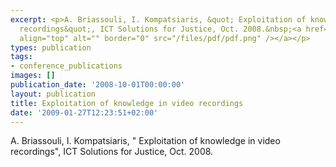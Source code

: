 ```yaml
---
excerpt: <p>A. Briassouli, I. Kompatsiaris, &quot; Exploitation of knowledge in video
  recordings&quot;, ICT Solutions for Justice, Oct. 2008.&nbsp;<a href="/files/knowledge_video.pdf"><img
  align="top" alt="" border="0" src="/files/pdf/pdf.png" /></a></p>
types: publication
tags:
- conference_publications
images: []
publication_date: '2008-10-01T00:00:00'
layout: publication
title: Exploitation of knowledge in video recordings
date: '2009-01-27T12:23:51+02:00'
---
```

<p>A. Briassouli, I. Kompatsiaris, &quot; Exploitation of knowledge in video recordings&quot;, ICT Solutions for Justice, Oct. 2008.&nbsp;<a href="/files/knowledge_video.pdf"><img align="top" alt="" border="0" src="/files/pdf/pdf.png" /></a></p>
